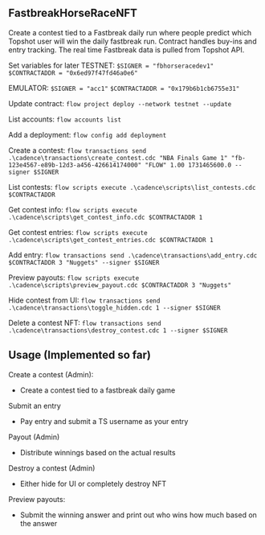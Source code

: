 ## FastbreakHorseRaceNFT

Create a contest tied to a Fastbreak daily run where people predict which Topshot user will win the daily fastbreak run. 
Contract handles buy-ins and entry tracking. 
The real time Fastbreak data is pulled from Topshot API.

Set variables for later
TESTNET:
`$SIGNER = "fbhorseracedev1"`
`$CONTRACTADDR = "0x6ed97f47fd46a0e6"`

EMULATOR:
`$SIGNER = "acc1"`
`$CONTRACTADDR = "0x179b6b1cb6755e31"`

Update contract:
`flow project deploy --network testnet --update `

List accounts:
`flow accounts list`

Add a deployment:
`flow config add deployment`

Create a contest:
`flow transactions send .\cadence\transactions\create_contest.cdc "NBA Finals Game 1" "fb-123e4567-e89b-12d3-a456-426614174000" "FLOW" 1.00 1731465600.0 --signer $SIGNER`

List contests:
`flow scripts execute .\cadence\scripts\list_contests.cdc $CONTRACTADDR`

Get contest info:
`flow scripts execute .\cadence\scripts\get_contest_info.cdc $CONTRACTADDR 1`

Get contest entries:
`flow scripts execute .\cadence\scripts\get_contest_entries.cdc $CONTRACTADDR 1`

Add entry:
`flow transactions send .\cadence\transactions\add_entry.cdc $CONTRACTADDR 3 "Nuggets" --signer $SIGNER`

Preview payouts:
`flow scripts execute .\cadence\scripts\preview_payout.cdc $CONTRACTADDR 3 "Nuggets"`

Hide contest from UI:
`flow transactions send .\cadence\transactions\toggle_hidden.cdc 1 --signer $SIGNER`

Delete a contest NFT:
`flow transactions send .\cadence\transactions\destroy_contest.cdc 1 --signer $SIGNER`



## Usage (Implemented so far)

Create a contest (Admin):
- Create a contest tied to a fastbreak daily game

Submit an entry
- Pay entry and submit a TS username as your entry

Payout (Admin)
- Distribute winnings based on the actual results

Destroy a contest (Admin)
- Either hide for UI or completely destroy NFT

Preview payouts:
- Submit the winning answer and print out who wins how much based on the answer

